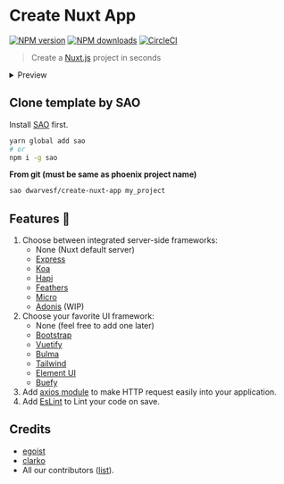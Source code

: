 # Create Nuxt App

[![NPM version](https://img.shields.io/npm/v/create-nuxt-app.svg?style=flat)](https://npmjs.com/package/create-nuxt-app) [![NPM downloads](https://img.shields.io/npm/dm/create-nuxt-app.svg?style=flat)](https://npmjs.com/package/create-nuxt-app) [![CircleCI](https://circleci.com/gh/nuxt-community/create-nuxt-app/tree/master.svg?style=shield)](https://circleci.com/gh/nuxt-community/create-nuxt-app/tree/master)

> Create a [Nuxt.js](https://github.com/nuxt/nuxt.js) project in seconds

<details><summary>Preview</summary>

![preview](https://ooo.0o0.ooo/2017/08/05/5984b16ed9749.gif)
</details>

## Clone template by SAO

Install [SAO](https://github.com/egoist/sao) first.

```bash
yarn global add sao
# or
npm i -g sao
```

**From git (must be same as phoenix project name)**

```bash
sao dwarvesf/create-nuxt-app my_project
```

## Features :tada:

1. Choose between integrated server-side frameworks:
    - None (Nuxt default server)
    - [Express](https://github.com/expressjs/express)
    - [Koa](https://github.com/koajs/koa)
    - [Hapi](https://github.com/hapijs/hapi)
    - [Feathers](https://github.com/feathersjs/feathers)
    - [Micro](https://github.com/zeit/micro)
    - [Adonis](https://github.com/adonisjs/adonis-framework) (WIP)
2. Choose your favorite UI framework:
    - None (feel free to add one later)
    - [Bootstrap](https://github.com/bootstrap-vue/bootstrap-vue)
    - [Vuetify](https://github.com/vuetifyjs/vuetify)
    - [Bulma](https://github.com/jgthms/bulma)
    - [Tailwind](https://github.com/tailwindcss/tailwindcss)
    - [Element UI](https://github.com/ElemeFE/element)
    - [Buefy](https://buefy.github.io)
3. Add [axios module](https://github.com/nuxt-community/axios-module) to make HTTP request easily into your application.
4. Add [EsLint](https://eslint.org/) to Lint your code on save.

## Credits

- [egoist](https://github.com/egoist)
- [clarko](https://github.com/clarkdo)
- All our contributors ([list](https://github.com/nuxt-community/create-nuxt-app/contributors)).
